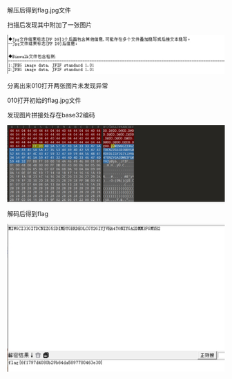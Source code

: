 解压后得到flag.jpg文件

扫描后发现其中附加了一张图片

![img](./assets/wps16.jpg) 

分离出来010打开两张图片未发现异常

 

010打开初始的flag.jpg文件

发现图片拼接处存在base32编码

![img](./assets/wps17.jpg) 

解码后得到flag

![img](./assets/wps18.jpg) 

 

 